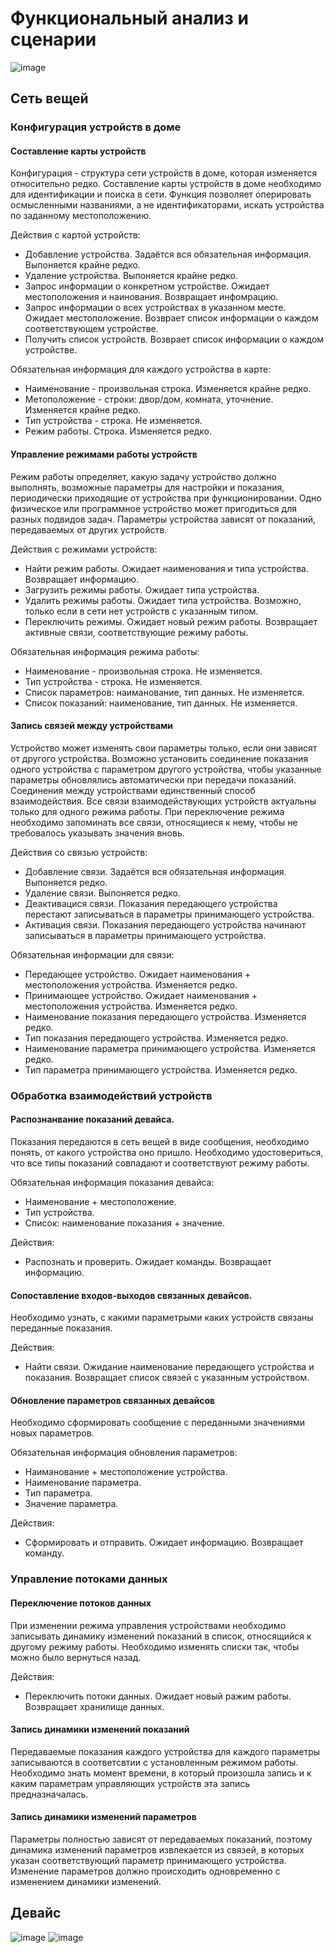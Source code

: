 # Функциональный анализ и сценарии

![image](https://user-images.githubusercontent.com/48065080/156404636-afbab644-e3be-44d9-b62d-d6724989016c.png)

## Сеть вещей
### Конфигурация устройств в доме
#### Составление карты устройств
Конфигурация - структура сети устройств в доме, которая изменяется относительно редко. Составление карты устройств в доме необходимо для идентификации и поиска в сети. Функция позволяет оперировать осмысленными названиями, а не идентификаторами, искать устройства по заданному местоположению.

Действия с картой устройств:
- Добавление устройства. Задаётся вся обязательная информация. Выпоняется крайне редко.
- Удаление устройства. Выпоняется крайне редко.
- Запрос информации о конкретном устройстве. Ожидает местоположения и наинования. Возвращает инфомрацию.
- Запрос информации о всех устройствах в указанном месте. Ожидает местоположение. Возврает список информации о каждом соответствующем устройстве.
- Получить список устройств. Возврает список информации о каждом устройстве.

Обязательная информация для каждого устройства в карте:
- Наименование - произвольная строка. Изменяется крайне редко. 
- Метоположение - строки: двор/дом, комната, уточнение. Изменяется крайне редко.
- Тип устройства - строка. Не изменяется.
- Режим работы. Строка. Изменяется редко.

#### Управление режимами работы устройств

Режим работы определяет, какую задачу устройство должно выполнять, возможные параметры для настройки и показания, периодически приходящие от устройства при функционировании. Одно физическое или программное устройство может пригодиться для разных подвидов задач. Параметры устройства зависят от показаний, передаваемых от других устройств.

Действия с режимами устройств:
- Найти режим работы. Ожидает наименования и типа устройства. Возвращает информацию.
- Загрузить режимы работы. Ожидает типа устройства.
- Удалить режимы работы. Ожидает типа устройства. Возможно, только если в сети нет устройств с указанным типом.
- Переключить режимы. Ожидает новый режим работы. Возвращает активные связи, соответствующие режиму работы.  

Обязательная информация режима работы:
- Наименование - произвольная строка. Не изменяется. 
- Тип устройства - строка. Не изменяется.
- Список параметров: наиманование, тип данных. Не изменяется. 
- Список показаний: наименование, тип данных. Не изменяется. 

#### Запись связей между устройствами
Устройство может изменять свои параметры только, если они зависят от другого устройства. Возможно установить соединение
показания одного устройства с параметром другого устройства, чтобы указанные параметры обновлялись автоматически при передачи показаний. Соединения между устройствами единственный способ взаимодействия. Все связи взаимодействующих устройств актуальны только для одного режима работы. При переключение режима необходимо запоминать все связи, относящиеся к нему, чтобы не требовалось указывать значения вновь. 

Действия со связью устройств:
- Добавление связи. Задаётся вся обязательная информация. Выпоняется редко.
- Удаление связи. Выпоняется редко.
- Деактивацися связи. Показания передающего устройства перестают записываться в параметры принимающего устройства.
- Активация связи. Показания передающего устройства начинают записываться в параметры принимающего устройства.

Обязательная информации для связи:
- Передающее устройство. Ожидает наименования + местоположения устройства. Изменяется редко.
- Принимающее устройство. Ожидает наименования + местоположения устройства. Изменяется редко.
- Наименование показания передающего устройства. Изменяется редко.
- Тип показания передающего устройства. Изменяется редко.
- Наименование параметра принимающего устройства. Изменяется редко.
- Тип параметра принимающего устройства. Изменяется редко.

### Обработка взаимодействий устройств
#### Распознанвание показаний девайса.
Показания передаются в сеть вещей в виде сообщения, необходимо понять, от какого устройства оно пришло. Необходимо удостовериться, что все типы показаний совпадают и соответствуют режиму работы.

Обязательная информация показания девайса:
- Наименование + местоположение.
- Тип устройства.
- Список: наименование показания + значение.

Действия:
- Распознать и проверить. Ожидает команды. Возвращает информацию.

#### Сопоставление входов-выходов связанных девайсов.
Необходимо узнать, с какими параметрыми каких устройств связаны переданные показания.

Действия:
- Найти связи. Ожидание наименование передающего устройства и показания. Возвращает список связей с указанным устройством.

#### Обновление параметров связанных девайсов
Необходимо сформировать сообщение с переданными значениями новых параметров. 

Обязательная информация обновления параметров:
- Наиманование + местоположение устройства.
- Наименование параметра.
- Тип параметра.
- Значение параметра.

Действия:
- Сформировать и отправить. Ожидает информацию. Возвращает команду.

### Управление потоками данных
#### Переключение потоков данных
При изменении режима управления устройствами необходимо записывать динамику изменений показаний в список, относящийся к другому режиму работы. Необходимо изменять списки так, чтобы можно было вернуться назад.

Действия:
- Переключить потоки данных. Ожидает новый ражим работы. Возвращает хранилище данных.

#### Запись динамики изменений показаний
Передаваемые показания каждого устройства для каждого параметры записываются в соответсвтии с установленным режимом работы. Необходимо знать момент времени, в который произошла запись и к каким параметрам управляющих устройств эта запись предназначалась. 

#### Запись динамики изменений параметров
Параметры полностью зависят от передаваемых показаний, поэтому динамика изменений параметров извлекается из связей, в которых указан соответствующий параметр принимающего устройства. Изменение параметров должно происходить одновременно с изменением динамики изменений.

## Девайс



![image](https://user-images.githubusercontent.com/48065080/155889617-dbdbc685-3e1a-46cc-af2e-4a6ac314755d.png)
![image](https://user-images.githubusercontent.com/48065080/155889618-23a61edb-8e4e-45e0-9951-a6cb1108aa97.png)
